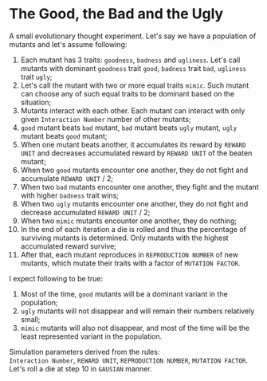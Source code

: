 # The Good, the Bad and the Ugly

A small evolutionary thought experiment.
Let's say we have a population of mutants and let's assume following:
1. Each mutant has 3 traits: `goodness`, `badness` and `ugliness`. Let's call mutants with dominant `goodness` trait `good`, `badness` trait `bad`, `ugliness` trait `ugly`;
2. Let's call the mutant with two or more equal traits `mimic`. Such mutant can choose any of such equal traits to be dominant based on the situation;
3. Mutants interact with each other. Each mutant can interact with only given `Interaction Number` number of other mutants;
4. `good` mutant beats `bad` mutant, `bad` mutant beats `ugly` mutant, `ugly` mutant beats `good` mutant;
5. When one mutant beats another, it accumulates its reward by `REWARD UNIT` and decreases accumulated reward by `REWARD UNIT` of the beaten mutant;
6. When two `good` mutants encounter one another, they do not fight and accumulate `REWARD UNIT` / 2;  
7. When two `bad` mutants encounter one another, they fight and the mutant with higher `badness` trait wins;  
8. When two `ugly` mutants encounter one another, they do not fight and decrease accumulated `REWARD UNIT` / 2;  
9. When two `mimic` mutants encounter one another, they do nothing;
10. In the end of each iteration a die is rolled and thus the percentage of surviving mutants is determined. Only mutants with the highest accumulated reward survive;   
11. After that, each mutant reproduces in `REPRODUCTION NUMBER` of new mutants, which mutate their traits with a factor of `MUTATION FACTOR`.

I expect following to be true:  
1. Most of the time, `good` mutants will be a dominant variant in the  population;
2. `ugly` mutants will not disappear and will remain their numbers relatively small;  
3. `mimic` mutants will also not disappear, and most of the time will be the least represented variant in the population.

Simulation parameters derived from the rules:  
`Interaction Number`, `REWARD UNIT`, `REPRODUCTION NUMBER`, `MUTATION FACTOR`. Let's roll a die at step 10 in `GAUSIAN` manner.